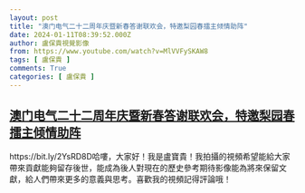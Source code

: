 ```yaml
---
layout: post
title: "澳门电气二十二周年庆暨新春答谢联欢会，特邀梨园春擂主倾情助阵"
date: 2024-01-11T08:39:52.000Z
author: 盧保貴視覺影像
from: https://www.youtube.com/watch?v=MlVVFySKAW8
tags: [ 盧保貴 ]
comments: True
categories: [ 盧保貴 ]
---
```

<!--1704962392000-->
[澳门电气二十二周年庆暨新春答谢联欢会，特邀梨园春擂主倾情助阵](https://www.youtube.com/watch?v=MlVVFySKAW8)
------

<div>
https://bit.ly/2YsRD8D哈嘍，大家好！我是盧寶貴！我拍攝的視頻希望能給大家帶來貢獻能夠留存後世，能成為後人對現在的歷史參考期待影像能為將來保留文獻，給人們帶來更多的意義與思考。喜歡我的視頻記得評論哦！
</div>

